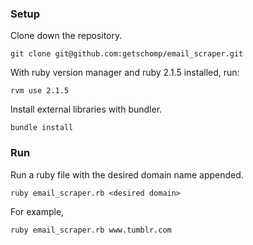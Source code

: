 ### Setup

Clone down the repository.

```
git clone git@github.com:getschomp/email_scraper.git
```

With ruby version manager and ruby 2.1.5 installed, run:

```
rvm use 2.1.5
```

Install external libraries with bundler.

```
bundle install
```

### Run

Run a ruby file with the desired domain name appended.

```
ruby email_scraper.rb <desired domain>
```

For example,

```
ruby email_scraper.rb www.tumblr.com
```
